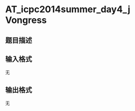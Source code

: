 # AT_icpc2014summer_day4_j Vongress

## 题目描述

[problemUrl]: https://atcoder.jp/contests/jag2014summer-day4/tasks/icpc2014summer_day4_j

## 输入格式

无

## 输出格式

无
